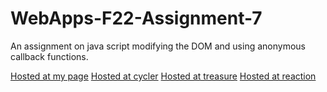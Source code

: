 # WebApps-F22-Assignment-7
An assignment on java script modifying the DOM and using anonymous callback functions.

[Hosted at my page](https://github.com/44-563-Web-Apps-F22/44563-webapps-assignment-7-KarthikMunnur)
[Hosted at cycler](https://github.com/44-563-Web-Apps-F22/44563-webapps-assignment-7-KarthikMunnur/cycler.html)
[Hosted at treasure](https://44-563-web-apps-f22.github.io/44563-webapps-assignment-7-KarthikMunnur/treasure.html)
[Hosted at reaction](https://44-563-web-apps-f22.github.io/44563-webapps-assignment-7-KarthikMunnur/reaction.html)